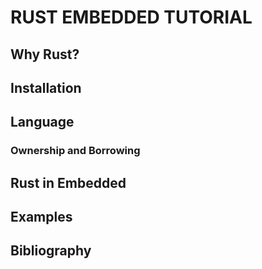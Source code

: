# RUST EMBEDDED TUTORIAL

## Why Rust?

## Installation

## Language 

### Ownership and Borrowing

## Rust in Embedded 


## Examples

### 

## Bibliography
